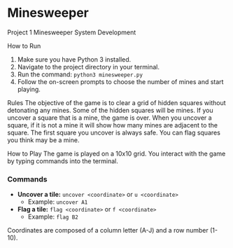 # Minesweeper
Project 1 Minesweeper System Development

How to Run
1. Make sure you have Python 3 installed.
2. Navigate to the project directory in your terminal.
3. Run the command: `python3 minesweeper.py`
4. Follow the on-screen prompts to choose the number of mines and start playing.

Rules
The objective of the game is to clear a grid of hidden squares without detonating any mines. Some of the hidden squares will be mines. If you uncover a square that is a mine, the game is over.
When you uncover a square, if it is not a mine it will show how many mines are adjacent to the square. The first square you uncover is always safe.
You can flag squares you think may be a mine.

How to Play
The game is played on a 10x10 grid. You interact with the game by typing commands into the terminal.

### Commands
*   **Uncover a tile:** `uncover <coordinate>` or `u <coordinate>`
    *   Example: `uncover A1`
*   **Flag a tile:** `flag <coordinate>` or `f <coordinate>`
    *   Example: `flag B2`

Coordinates are composed of a column letter (A-J) and a row number (1-10).
